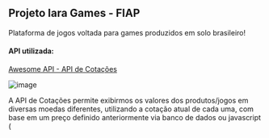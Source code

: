 <h2>Projeto Iara Games - FIAP</h2>

Plataforma de jogos voltada para games produzidos em solo brasileiro!

<h4>API utilizada:</h4>
<a href="https://docs.awesomeapi.com.br/api-de-moedas">Awesome API - API de Cotações</a>

![image](https://github.com/humbertobrayner/iara-games-bs/assets/161251887/a67acfbe-5037-4043-b990-c97ce97f3b00)

A API de Cotações permite exibirmos os valores dos produtos/jogos em diversas moedas diferentes, utilizando a cotação atual de cada uma, com base em um preço definido anteriormente via banco de dados ou javascript (
